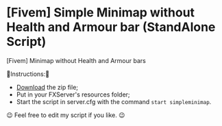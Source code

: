 # [Fivem] Simple Minimap without Health and Armour bar (StandAlone Script)
[Fivem] Minimap without Health and Armour bars

📜Instructions:📜

- [Download](https://github.com/JPGAMER8/SimpleMinimap/releases/download/SimpleMinimap_v1.0/simpleminimap.zip) the zip file;
- Put in your FXServer's resources folder;
- Start the script in server.cfg with the command ```start simpleminimap```.



😉 Feel free to edit my script if you like. 😉
